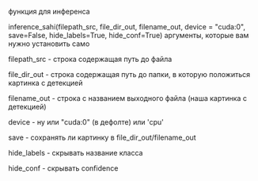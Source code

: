 функция для инференса

inference_sahi(filepath_src, file_dir_out, filename_out, device = "cuda:0", save=False, hide_labels=True, hide_conf=True)
аргументы, которые вам нужно установить само

filepath_src - строка содержащая путь до файла

file_dir_out - строка содержащая путь до папки, в которую положиться картинка с детекцией

filename_out - строка с названием выходного файла (наша картинка с детекцией)

device - ну или "cuda:0" (в дефолте) или 'cpu'

save - сохранять ли картинку в file_dir_out/filename_out

hide_labels - скрывать название класса

hide_conf - скрывать confidence
